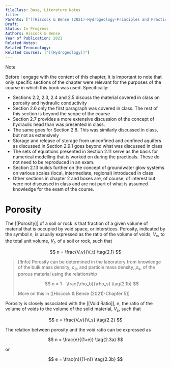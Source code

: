 ```yaml
---
fileClass: Base, Literature Notes
title: 
Parents: ["[[Hiscock & Bense (2021)-Hydrogeology-Principles and Practice]]"]
Draft: 
Status: In Progress
Authors: Hiscock & Bense
Year of Publication: 2021
Related Notes: 
Related Terminology: 
Related Courses: ["[[Hydrogeology]]"]
---
```


>[!Note]
>Before I engage with the content of this chapter, it is important to note that only specific sections of the chapter were relevant for the purposes of the course in which this book was used. Specifically:
>- Sections 2.2, 2.3, 2.4 and 2.5 discuss the material covered in class on porosity and hydraulic conductivity
>- Section 2.6 only the first paragraph was covered in class. The rest of this section is beyond the scope of the course
>- Section 2.7 provides a more extensive discussion of the concept of hydraulic head than was presented in class.
>- The same goes for Section 2.8. This was similarly discussed in class, but not as extensively
>- Storage and release of storage from unconfined and confined aquifers as discussed in Section 2.9.1 goes beyond what was discussed in class
>- The sets of equations presented in Section 2.11 serve as the basis for numerical modelling that is worked on during the practicals. These do not need to be reproduced in an exam. 
>- Section 2.13 builds further on the concept of groundwater glow systems on various scales (local, intermediate, regional) introduced in class
>- Other sections in chapter 2 and boxes are, of course, of interest but were not discussed in class and are not part of what is assumed knowledge for the exam of the course. 

# Porosity
The [[Porosity]] of a soil or rock is that fraction of a given volume of material that is occupied by void space, or interstices. Porosity, indicated by the symbol $n$, is usually expressed as the ratio of the volume of voids, $V_v$, to the total unit volume, $V_t$. of a soil or rock, such that 

$$
n = \frac{V_v}{V_t} \tag{2.1}
$$

>[!Info]
>Porosity can be determined in the laboratory from knowledge of the bulk mass density, $\rho_b$, and particle mass density, $\rho_s$, of the porous material using the relationship
>
>$$
>n = 1 - \frac{\rho_b}{\rho_s} \tag{2.1b}
>$$
>
>More on this in [[Hiscock & Bense (2021)-Chapter 5]]

Porosity is closely associated with the [[Void Ratio]], $e$, the ratio of the volume of voids to the volume
of the solid material, $V_s$, such that

$$
e = \frac{V_v}{V_s} \tag{2.2}
$$

The relation between porosity and the void ratio can be expressed as 

$$
n = \frac{e}{(1+e)} \tag{2.3a}
$$

or

$$
e = \frac{n}{(1-n)} \tag{2.3b}
$$

